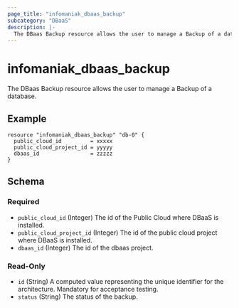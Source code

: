 ```yaml
---
page_title: "infomaniak_dbaas_backup"
subcategory: "DBaaS"
description: |-
  The DBaas Backup resource allows the user to manage a Backup of a database.
---
```


# infomaniak_dbaas_backup

The DBaas Backup resource allows the user to manage a Backup of a database.

## Example

```hcl
resource "infomaniak_dbaas_backup" "db-0" {
  public_cloud_id         = xxxxx
  public_cloud_project_id = yyyyy
  dbaas_id                = zzzzz
}
```

## Schema

### Required

- `public_cloud_id` (Integer) The id of the Public Cloud where DBaaS is installed.
- `public_cloud_project_id` (Integer) The id of the public cloud project where DBaaS is installed.
- `dbaas_id` (Integer) The id of the dbaas project.

### Read-Only

- `id` (String) A computed value representing the unique identifier for the architecture. Mandatory for acceptance testing.
- `status` (String) The status of the backup.
